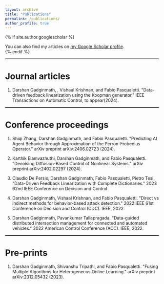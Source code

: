 ```yaml
---
layout: archive
title: "Publications"
permalink: /publications/
author_profile: true
---
```


{% if site.author.googlescholar %}
  <div class="wordwrap">You can also find my articles on <a href="{{site.author.googlescholar}}">my Google Scholar profile</a>.</div>
{% endif %}
<hr style="width: 100%; height: 2px; background-color: black; border: none;">

Journal articles
======
1. Darshan Gadginmath, , Vishaal Krishnan, and Fabio Pasqualetti. "Data-driven feedback linearization using the Koopman generator." IEEE Transactions on Automatic Control, to appear(2024).

<hr style="width: 100%; height: 2px; background-color: black; border: none;">

Conference proceedings
======
1. Shiqi Zhang, Darshan Gadginmath, and Fabio Pasqualetti. "Predicting AI Agent Behavior through Approximation of the Perron-Frobenius Operator." arXiv preprint arXiv:2406.02723 (2024).

2. Karthik Elamvazhuthi, Darshan Gadginmath, and Fabio Pasqualetti. "Denoising Diffusion-Based Control of Nonlinear Systems." arXiv preprint arXiv:2402.02297 (2024).

3. Claudio De Persis, Darshan Gadginmath, Fabio Pasqualetti, Pietro Tesi. "Data-Driven Feedback Linearization with Complete Dictionaries." 2023 62nd IEEE Conference on Decision and Control

4. Darshan Gadginmath, Vishaal Krishnan, and Fabio Pasqualetti. "Direct vs indirect methods for behavior-based attack detection." 2022 IEEE 61st Conference on Decision and Control (CDC). IEEE, 2022.

5. Darshan Gadginmath, Pavankumar Tallapragada. "Data-guided distributed intersection management for connected and automated vehicles." 2022 American Control Conference (ACC). IEEE, 2022.

<hr style="width: 100%; height: 2px; background-color: black; border: none;">

Pre-prints
======
1. Darshan Gadginmath, Shivanshu Tripathi, and Fabio Pasqualetti. "Fusing Multiple Algorithms for Heterogeneous Online Learning." arXiv preprint arXiv:2312.05432 (2023).


<!-- {% include base_path %}

{% for post in site.publications reversed %}
  {% include archive-single.html %}
{% endfor %} -->
